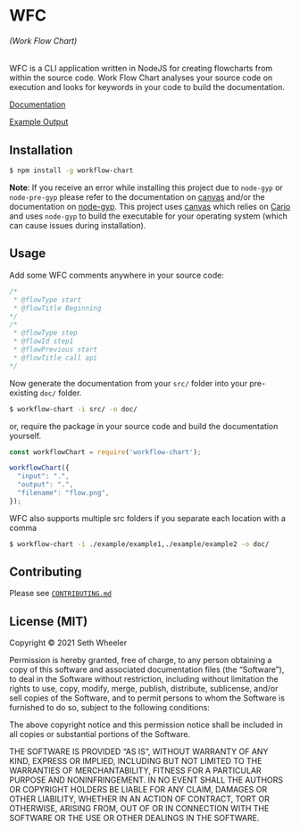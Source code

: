 # WFC
###### (Work Flow Chart)
WFC is a CLI application written in NodeJS for creating flowcharts from within the source code. Work Flow Chart analyses your source code on execution and looks for keywords in your code to build the documentation.

[Documentation](https://github.com/Megapixel99/workflow-chart/blob/master/DOCUMENTATION.md)

[Example Output](https://github.com/Megapixel99/workflow-chart/blob/master/example/exampleFlow.png)

## Installation
```bash
$ npm install -g workflow-chart
```

**Note**: If you receive an error while installing this project due to `node-gyp` or `node-pre-gyp` please refer to the documentation on [canvas](https://github.com/Automattic/node-canvas) and/or the documentation on [node-gyp](https://github.com/nodejs/node-gyp). This project uses [canvas](https://github.com/Automattic/node-canvas) which relies on [Cario](https://www.cairographics.org/) and uses `node-gyp` to build the executable for your operating system (which can cause issues during installation).

## Usage

Add some WFC comments anywhere in your source code:

```java
/*
 * @flowType start
 * @flowTitle Beginning
*/
/*
 * @flowType step
 * @flowId step1
 * @flowPrevious start
 * @flowTitle call api
*/
```

Now generate the documentation from your `src/` folder into your pre-existing `doc/` folder.

```bash
$ workflow-chart -i src/ -o doc/
```
or, require the package in your source code and build the documentation yourself.

```javascript
const workflowChart = require('workflow-chart');

workflowChart({
  "input": ".",
  "output": ".",
  "filename": "flow.png",
});
```

WFC also supports multiple src folders if you separate each location with a comma
```bash
$ workflow-chart -i ./example/example1,./example/example2 -o doc/
```

## Contributing
Please see [`CONTRIBUTING.md`](https://github.com/Megapixel99/workflow-chart/blob/master/CONTRIBUTING.md)

## License (MIT)

Copyright © 2021 Seth Wheeler

Permission is hereby granted, free of charge, to any person obtaining a copy of this software and associated documentation files (the “Software”), to deal in the Software without restriction, including without limitation the rights to use, copy, modify, merge, publish, distribute, sublicense, and/or sell copies of the Software, and to permit persons to whom the Software is furnished to do so, subject to the following conditions:

The above copyright notice and this permission notice shall be included in all copies or substantial portions of the Software.

THE SOFTWARE IS PROVIDED “AS IS”, WITHOUT WARRANTY OF ANY KIND, EXPRESS OR IMPLIED, INCLUDING BUT NOT LIMITED TO THE WARRANTIES OF MERCHANTABILITY, FITNESS FOR A PARTICULAR PURPOSE AND NONINFRINGEMENT. IN NO EVENT SHALL THE AUTHORS OR COPYRIGHT HOLDERS BE LIABLE FOR ANY CLAIM, DAMAGES OR OTHER LIABILITY, WHETHER IN AN ACTION OF CONTRACT, TORT OR OTHERWISE, ARISING FROM, OUT OF OR IN CONNECTION WITH THE SOFTWARE OR THE USE OR OTHER DEALINGS IN THE SOFTWARE.
